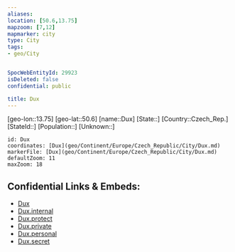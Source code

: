 ```yaml
---
aliases: 
location: [50.6,13.75]
mapzoom: [7,12] 
mapmarker: city 
type: City
tags:
- geo/City


SpocWebEntityId: 29923
isDeleted: false
confidential: public

title: Dux
---
```

[geo-lon::13.75]
[geo-lat::50.6]
[name::Dux]
[State::]
[Country::Czech_Rep.]
[StateId::]
[Population::]
[Unknown::]


```leaflet
id: Dux
coordinates: [Dux](geo/Continent/Europe/Czech_Republic/City/Dux.md)
markerFile: [Dux](geo/Continent/Europe/Czech_Republic/City/Dux.md)
defaultZoom: 11 
maxZoom: 18
```


## Confidential Links & Embeds: 
- [Dux](../../../../../../_public/geo/Continent/Europe/Czech_Republic/City/Dux.md) 
- [Dux.internal](../../../../../../_internal/geo/Continent/Europe/Czech_Republic/City/Dux.internal.md) 
- [Dux.protect](../../../../../../_protect/geo/Continent/Europe/Czech_Republic/City/Dux.protect.md) 
- [Dux.private](../../../../../../_private/geo/Continent/Europe/Czech_Republic/City/Dux.private.md) 
- [Dux.personal](../../../../../../_personal/geo/Continent/Europe/Czech_Republic/City/Dux.personal.md) 
- [Dux.secret](../../../../../../_secret/geo/Continent/Europe/Czech_Republic/City/Dux.secret.md) 
